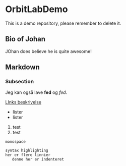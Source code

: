 # OrbitLabDemo
This is a demo repository, please remember to delete it.

## Bio of Johan

JOhan does believe he is quite awesome!

## Markdown

### Subsection

Jeg kan også lave **fed** og _fed_.

[LInks beskrivelse](docs/INTRO.md)

- lister
- lister

1. test
1. test

`monospace`

```
syntax highlighting
her er flere linnier
   denne her er indenteret

```


